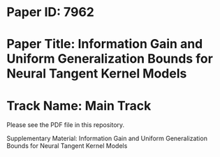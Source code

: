 # Paper ID: 7962
# Paper Title: Information Gain and Uniform Generalization Bounds for Neural Tangent Kernel Models
# Track Name: Main Track

Please see the PDF file in this repository. 

Supplementary Material: Information Gain and Uniform Generalization Bounds for Neural Tangent Kernel Models
